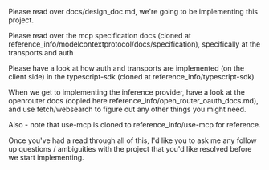Please read over docs/design_doc.md, we're going to be implementing this project.

Please read over the mcp specification docs (cloned at reference_info/modelcontextprotocol/docs/specification), specifically at the transports and auth

Please have a look at how auth and transports are implemented (on the client side) in the typescript-sdk (cloned at reference_info/typescript-sdk)

When we get to implementing the inference provider, have a look at the openrouter docs (copied here reference_info/open_router_oauth_docs.md), and use fetch/websearch to figure out any other things you might need.

Also - note that use-mcp is cloned to reference_info/use-mcp for reference.

Once you've had a read through all of this, I'd like you to ask me any follow up questions / ambiguities with the project that you'd like resolved before we start implementing.